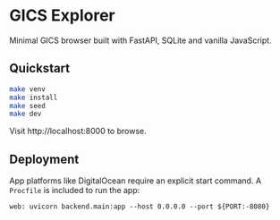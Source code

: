 # GICS Explorer

Minimal GICS browser built with FastAPI, SQLite and vanilla JavaScript.

## Quickstart

```bash
make venv
make install
make seed
make dev
```

Visit http://localhost:8000 to browse.

## Deployment

App platforms like DigitalOcean require an explicit start command. A `Procfile` is included to run the app:

```
web: uvicorn backend.main:app --host 0.0.0.0 --port ${PORT:-8080}
```
